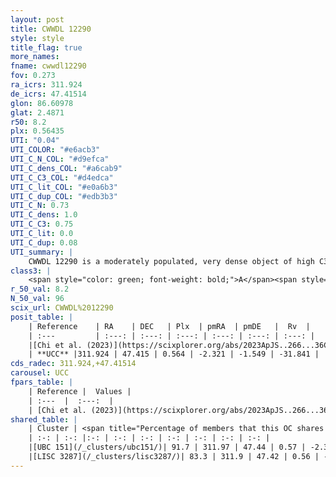 ```yaml
---
layout: post
title: CWWDL 12290
style: style
title_flag: true
more_names: 
fname: cwwdl12290
fov: 0.273
ra_icrs: 311.924
de_icrs: 47.41514
glon: 86.60978
glat: 2.4871
r50: 8.2
plx: 0.56435
UTI: "0.04"
UTI_COLOR: "#e6acb3"
UTI_C_N_COL: "#d9efca"
UTI_C_dens_COL: "#a6cab9"
UTI_C_C3_COL: "#d4edca"
UTI_C_lit_COL: "#e0a6b3"
UTI_C_dup_COL: "#edb3b3"
UTI_C_N: 0.73
UTI_C_dens: 1.0
UTI_C_C3: 0.75
UTI_C_lit: 0.0
UTI_C_dup: 0.08
UTI_summary: |
    CWWDL 12290 is a moderately populated, very dense object of high C3 quality. It was recently reported in the literature.<br><br><span style="color: #99180f; font-weight: bold;">Warning: </span>This is very likely a duplicate object, which shares a large percentage of members with at least one previously reported entry.
class3: |
    <span style="color: green; font-weight: bold;">A</span><span style="color: #FFC300; font-weight: bold;">B</span>
r_50_val: 8.2
N_50_val: 96
scix_url: CWWDL%2012290
posit_table: |
    | Reference    | RA    | DEC   | Plx  | pmRA  | pmDE   |  Rv  |
    | :---         | :---: | :---: | :---: | :---: | :---: | :---: |
    |[Chi et al. (2023)](https://scixplorer.org/abs/2023ApJS..266...36C) | 311.892 | 47.389 | 0.565 | -2.337 | -1.528 | -33.611 |
    | **UCC** |311.924 | 47.415 | 0.564 | -2.321 | -1.549 | -31.841 | 
cds_radec: 311.924,+47.41514
carousel: UCC
fpars_table: |
    | Reference |  Values |
    | :---  |  :---:  |
    | [Chi et al. (2023)](https://scixplorer.org/abs/2023ApJS..266...36C) | `logAge=7.73, Z=0.44` |
shared_table: |
    | Cluster | <span title="Percentage of members that this OC shares with the ones listed">%</span>   | RA   | DEC   | Plx   | pmRA  | pmDE  | Rv | UTI |
    | :-: | :-: |:-: | :-: | :-: | :-: | :-: | :-: | :-: |
    |[UBC 151](/_clusters/ubc151/)| 91.7 | 311.97 | 47.44 | 0.57 | -2.33 | -1.54 | -32.25 |0.57 |
    |[LISC 3287](/_clusters/lisc3287/)| 83.3 | 311.9 | 47.42 | 0.56 | -2.31 | -1.56 | -32.25 |0.06 |
---
```

